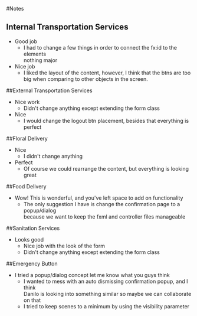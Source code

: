 #Notes
## Internal Transportation Services
* Good job
    * I had to change a few things in order to connect the fx:id to the elements  
    nothing major
* Nice job
    * I liked the layout of the content, however, I think that the btns are too big
      when comparing to other objects in the screen.
      
##External Transportation Services
* Nice work
    * Didn't change anything except extending the form class
* Nice
    * I would change the logout btn placement, besides that everything
    is perfect
    
##Floral Delivery
* Nice
    * I didn't change anything
* Perfect
    * Of course we could rearrange the content, but everything is
    looking great
    
##Food Delivery
* Wow! This is wonderful, and you've left space to add on functionality
    * The only suggestion I have is change the confirmation page to a popup/dialog  
    because we want to keep the fxml and controller files manageable
      
##Sanitation Services
* Looks good
    * Nice job with the look of the form  
    * Didn't change anything except extending the form class
    
##Emergency Button
* I tried a popup/dialog concept let me know what you guys think
    * I wanted to mess with an auto dismissing confirmation popup, and I think  
    Danilo is looking into something similar so maybe we can collaborate on that
    * I tried to keep scenes to a minimum by using the visibility parameter      
